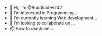 - 👋 Hi, I’m @Buddhadev242
- 👀 I’m interested in Programming...
- 🌱 I’m currently learning Web development...
- 💞️ I’m looking to collaborate on ...
- 📫 How to reach me ...

<!---
Buddhadev242 is a ✨ special ✨ repository because its `README.md` (this file) appears on your GitHub profile.
You can click the Preview link to take a look at your changes.
--->
